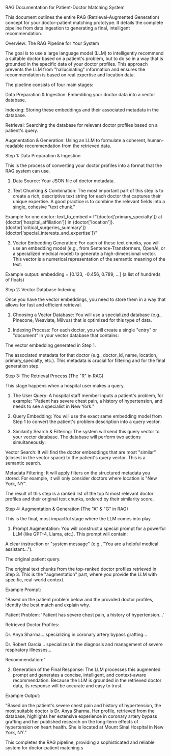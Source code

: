 RAG Documentation for Patient-Doctor Matching System

This document outlines the entire RAG (Retrieval-Augmented Generation) concept for your doctor-patient matching prototype. It details the complete pipeline from data ingestion to generating a final, intelligent recommendation.

Overview: The RAG Pipeline for Your System

The goal is to use a large language model (LLM) to intelligently recommend a suitable doctor based on a patient's problem, but to do so in a way that is grounded in the specific data of your doctor profiles. This approach prevents the LLM from "hallucinating" information and ensures the recommendation is based on real expertise and location data.


The pipeline consists of four main stages:

Data Preparation & Ingestion: Embedding your doctor data into a vector database.

Indexing: Storing these embeddings and their associated metadata in the database.

Retrieval: Searching the database for relevant doctor profiles based on a patient's query.

Augmentation & Generation: Using an LLM to formulate a coherent, human-readable recommendation from the retrieved data.

Step 1: Data Preparation & Ingestion

This is the process of converting your doctor profiles into a format that the RAG system can use.

1. Data Source: Your JSON file of doctor metadata.

2. Text Chunking & Combination:
The most important part of this step is to create a rich, descriptive text string for each doctor that captures their unique expertise. A good practice is to combine the relevant fields into a single, cohesive "text chunk."

Example for one doctor:
text_to_embed = f"{doctor['primary_specialty']} at {doctor['hospital_affiliation']} in {doctor['location']}. {doctor['critical_surgeries_summary']} {doctor['special_interests_and_expertise']}"

3. Vector Embedding Generation:
For each of these text chunks, you will use an embedding model (e.g., from Sentence-Transformers, OpenAI, or a specialized medical model) to generate a high-dimensional vector. This vector is a numerical representation of the semantic meaning of the text.


Example output:
embedding = [0.123, -0.456, 0.789, ...] (a list of hundreds of floats)

Step 2: Vector Database Indexing

Once you have the vector embeddings, you need to store them in a way that allows for fast and efficient retrieval.

1. Choosing a Vector Database:
You will use a specialized database (e.g., Pinecone, Weaviate, Milvus) that is optimized for this type of data.

2. Indexing Process:
For each doctor, you will create a single "entry" or "document" in your vector database that contains:

The vector embedding generated in Step 1.

The associated metadata for that doctor (e.g., doctor_id, name, location, primary_specialty, etc.). This metadata is crucial for filtering and for the final generation step.

Step 3: The Retrieval Process (The "R" in RAG)

This stage happens when a hospital user makes a query.

1. The User Query:
A hospital staff member inputs a patient's problem, for example: "Patient has severe chest pain, a history of hypertension, and needs to see a specialist in New York."

2. Query Embedding:
You will use the exact same embedding model from Step 1 to convert the patient's problem description into a query vector.

3. Similarity Search & Filtering:
The system will send this query vector to your vector database. The database will perform two actions simultaneously:

Vector Search: It will find the doctor embeddings that are most "similar" (closest in the vector space) to the patient's query vector. This is a semantic search.

Metadata Filtering: It will apply filters on the structured metadata you stored. For example, it will only consider doctors where location is "New York, NY".

The result of this step is a ranked list of the top N most relevant doctor profiles and their original text chunks, ordered by their similarity score.

Step 4: Augmentation & Generation (The "A" & "G" in RAG)

This is the final, most impactful stage where the LLM comes into play.

1. Prompt Augmentation:
You will construct a special prompt for a powerful LLM (like GPT-4, Llama, etc.). This prompt will contain:

A clear instruction or "system message" (e.g., "You are a helpful medical assistant...").

The original patient query.

The original text chunks from the top-ranked doctor profiles retrieved in Step 3. This is the "augmentation" part, where you provide the LLM with specific, real-world context.

Example Prompt:

"Based on the patient problem below and the provided doctor profiles, identify the best match and explain why.

Patient Problem: 'Patient has severe chest pain, a history of hypertension...'

Retrieved Doctor Profiles:

Dr. Anya Sharma... specializing in coronary artery bypass grafting...

Dr. Robert Garcia... specializes in the diagnosis and management of severe respiratory illnesses...

Recommendation:"

2. Generation of the Final Response:
The LLM processes this augmented prompt and generates a concise, intelligent, and context-aware recommendation. Because the LLM is grounded in the retrieved doctor data, its response will be accurate and easy to trust.

Example Output:

"Based on the patient's severe chest pain and history of hypertension, the most suitable doctor is Dr. Anya Sharma. Her profile, retrieved from the database, highlights her extensive experience in coronary artery bypass grafting and her published research on the long-term effects of hypertension on heart health. She is located at Mount Sinai Hospital in New York, NY."

This completes the RAG pipeline, providing a sophisticated and reliable system for doctor-patient matching.s